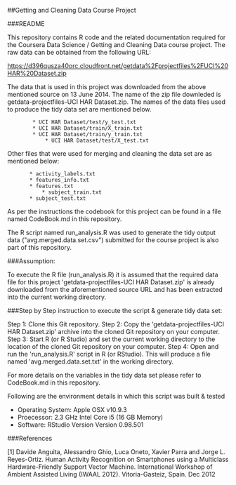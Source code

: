 ##Getting and Cleaning Data Course Project

###README

This repository contains R code and the related documentation required for the Coursera Data Science / Getting and Cleaning Data course project.
The raw data can be obtained from the following URL:

https://d396qusza40orc.cloudfront.net/getdata%2Fprojectfiles%2FUCI%20HAR%20Dataset.zip

The data that is used in this project was downloaded from the above mentioned source on 13 June 2014. 
The name of the zip file downleded is getdata-projectfiles-UCI HAR Dataset.zip. 
The names of the data files used to produce the tidy data set are mentioned below.

	        * UCI HAR Dataset/test/y_test.txt
	        * UCI HAR Dataset/train/X_train.txt
	        * UCI HAR Dataset/train/y_train.txt
                * UCI HAR Dataset/test/X_test.txt
        
Other files that were used for merging and cleaning the data set are as mentioned below:

	       * activity_labels.txt
	       * features_info.txt
	       * features.txt
               * subject_train.txt
	       * subject_test.txt
               

As per the instructions the codebook for this project can be found in a file named CodeBook.md in this repository.

The R script named run_analysis.R was used to generate the tidy output data 
("avg.merged.data.set.csv") submitted for the course project is also part of this repository.

###Assumption:

To execute the R file (run_analysis.R) it is assumed that the required data file for this project 'getdata-projectfiles-UCI HAR Dataset.zip' is already downloaded from the aforementioned source URL and has been extracted into the current working directory.

###Step by Step instruction to execute the script & generate tidy data set:

Step 1: Clone this Git repository.
Step 2: Copy the 'getdata-projectfiles-UCI HAR Dataset.zip' archive into the cloned Git repository on your computer.
Step 3: Start R (or R Studio) and set the current working directory to the location of the cloned Git repository on your computer.
Step 4: Open and run the 'run_analysis.R' script in R (or RStudio). This will produce a file named 'avg.merged.data.set.txt' in the working directory.

For more details on the variables in the tidy data set please refer to CodeBook.md in this repository.

Following are the environment details in which this script was built & tested 

* Operating System: Apple OSX v10.9.3
* Proecessor: 2.3 GHz Intel Core i5 (16 GB Memory)
* Software: RStudio Version Version 0.98.501
        

###References

[1] Davide Anguita, Alessandro Ghio, Luca Oneto, Xavier Parra and Jorge L. Reyes-Ortiz. Human Activity Recognition on Smartphones using a Multiclass Hardware-Friendly Support Vector Machine. International Workshop of Ambient Assisted Living (IWAAL 2012). Vitoria-Gasteiz, Spain. Dec 2012

